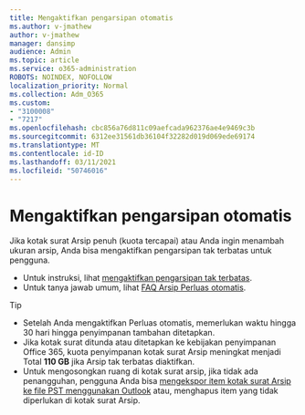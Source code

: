 ```yaml
---
title: Mengaktifkan pengarsipan otomatis
ms.author: v-jmathew
author: v-jmathew
manager: dansimp
audience: Admin
ms.topic: article
ms.service: o365-administration
ROBOTS: NOINDEX, NOFOLLOW
localization_priority: Normal
ms.collection: Adm_O365
ms.custom:
- "3100008"
- "7217"
ms.openlocfilehash: cbc856a76d811c09aefcada962376ae4e9469c3b
ms.sourcegitcommit: 6312ee31561db36104f32282d019d069ede69174
ms.translationtype: MT
ms.contentlocale: id-ID
ms.lasthandoff: 03/11/2021
ms.locfileid: "50746016"
---
```

# <a name="enable-auto-expanding-archiving"></a>Mengaktifkan pengarsipan otomatis

Jika kotak surat Arsip penuh (kuota tercapai) atau Anda ingin menambah ukuran arsip, Anda bisa mengaktifkan pengarsipan tak terbatas untuk pengguna.

- Untuk instruksi, lihat [mengaktifkan pengarsipan tak terbatas](https://docs.microsoft.com/office365/securitycompliance/enable-unlimited-archiving).
- Untuk tanya jawab umum, lihat [FAQ Arsip Perluas otomatis](https://blogs.technet.microsoft.com/exchange/2018/04/09/office-365-auto-expanding-archives-faq/).

> [!TIP]
>
> - Setelah Anda mengaktifkan Perluas otomatis, memerlukan waktu hingga 30 hari hingga penyimpanan tambahan ditetapkan.
> - Jika kotak surat ditunda atau ditetapkan ke kebijakan penyimpanan Office 365, kuota penyimpanan kotak surat Arsip meningkat menjadi Total **110 GB** jika Arsip tak terbatas diaktifkan.
> - Untuk mengosongkan ruang di kotak surat arsip, jika tidak ada penangguhan, pengguna Anda bisa [mengekspor item kotak surat Arsip ke file PST menggunakan Outlook](https://support.office.com/article/Export-or-backup-email-contacts-and-calendar-to-an-Outlook-pst-file-14252b52-3075-4e9b-be4e-ff9ef1068f91) atau, menghapus item yang tidak diperlukan di kotak surat Arsip.
